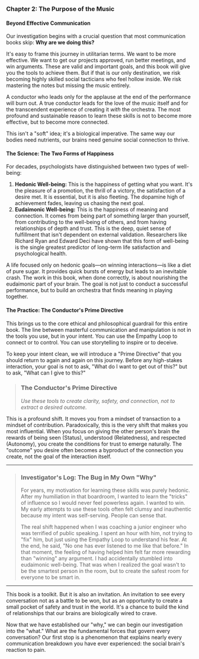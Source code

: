 ### **Chapter 2: The Purpose of the Music**
#### Beyond Effective Communication

Our investigation begins with a crucial question that most communication books skip: **Why are we doing this?**

It's easy to frame this journey in utilitarian terms. We want to be more effective. We want to get our projects approved, run better meetings, and win arguments. These are valid and important goals, and this book will give you the tools to achieve them. But if that is our only destination, we risk becoming highly skilled social tacticians who feel hollow inside. We risk mastering the notes but missing the music entirely.

A conductor who leads only for the applause at the end of the performance will burn out. A true conductor leads for the love of the music itself and for the transcendent experience of creating it *with* the orchestra. The most profound and sustainable reason to learn these skills is not to become more effective, but to become more connected.

This isn't a "soft" idea; it's a biological imperative. The same way our bodies need nutrients, our brains need genuine social connection to thrive.

#### **The Science: The Two Forms of Happiness**

For decades, psychologists have distinguished between two types of well-being:
1.  **Hedonic Well-being:** This is the happiness of getting what you want. It's the pleasure of a promotion, the thrill of a victory, the satisfaction of a desire met. It is essential, but it is also fleeting. The dopamine high of achievement fades, leaving us chasing the next goal.
2.  **Eudaimonic Well-being:** This is the happiness of meaning and connection. It comes from being part of something larger than yourself, from contributing to the well-being of others, and from having relationships of depth and trust. This is the deep, quiet sense of fulfillment that isn't dependent on external validation. Researchers like Richard Ryan and Edward Deci have shown that this form of well-being is the single greatest predictor of long-term life satisfaction and psychological health.

A life focused only on hedonic goals—on winning interactions—is like a diet of pure sugar. It provides quick bursts of energy but leads to an inevitable crash. The work in this book, when done correctly, is about nourishing the eudaimonic part of your brain. The goal is not just to conduct a successful performance, but to build an orchestra that finds meaning in playing together.

#### **The Practice: The Conductor's Prime Directive**

This brings us to the core ethical and philosophical guardrail for this entire book. The line between masterful communication and manipulation is not in the tools you use, but in your intent. You can use the Empathy Loop to connect or to control. You can use storytelling to inspire or to deceive.

To keep your intent clean, we will introduce a "Prime Directive" that you should return to again and again on this journey. Before any high-stakes interaction, your goal is not to ask, "What do I want to get out of this?" but to ask, "What can I give to this?"

> ### The Conductor's Prime Directive
> *Use these tools to create clarity, safety, and connection, not to extract a desired outcome.*

This is a profound shift. It moves you from a mindset of transaction to a mindset of contribution. Paradoxically, this is the very shift that makes you most influential. When you focus on giving the other person's brain the rewards of being seen (Status), understood (Relatedness), and respected (Autonomy), you create the conditions for trust to emerge naturally. The "outcome" you desire often becomes a byproduct of the connection you create, not the goal of the interaction itself.

---
> ### **Investigator's Log: The Bug in My Own "Why"**
>
> For years, my motivation for learning these skills was purely hedonic. After my humiliation in that boardroom, I wanted to learn the "tricks" of influence so I would never feel powerless again. I wanted to win. My early attempts to use these tools often felt clumsy and inauthentic because my intent was self-serving. People can sense that.
>
> The real shift happened when I was coaching a junior engineer who was terrified of public speaking. I spent an hour with him, not trying to "fix" him, but just using the Empathy Loop to understand his fear. At the end, he said, "No one has ever listened to me like that before." In that moment, the feeling of having helped him felt far more rewarding than "winning" any argument. I had accidentally stumbled into eudaimonic well-being. That was when I realized the goal wasn't to be the smartest person in the room, but to create the safest room for everyone to be smart in.
---

This book is a toolkit. But it is also an invitation. An invitation to see every conversation not as a battle to be won, but as an opportunity to create a small pocket of safety and trust in the world. It's a chance to build the kind of relationships that our brains are biologically wired to crave.

Now that we have established our "why," we can begin our investigation into the "what." What are the fundamental forces that govern every conversation? Our first stop is a phenomenon that explains nearly every communication breakdown you have ever experienced: the social brain's reaction to pain.
